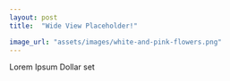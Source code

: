```yaml
---
layout: post
title:  "Wide View Placeholder!"

image_url: "assets/images/white-and-pink-flowers.png"
---
```


Lorem Ipsum Dollar set